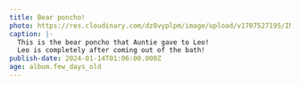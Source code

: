 ```yaml
---
title: Bear poncho!
photo: https://res.cloudinary.com/dz8vyplpm/image/upload/v1707527195/IMG_8393_evjzvr.jpg
caption: |-
  This is the bear poncho that Auntie gave to Leo!
  Leo is completely after coming out of the bath!
publish-date: 2024-01-14T01:06:00.000Z
age: album.few_days_old
---
```

